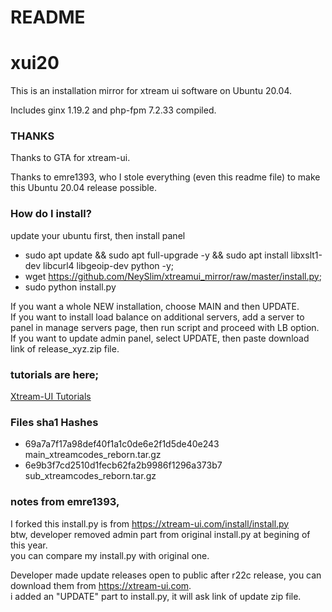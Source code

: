 # README #
# xui20

This is an installation mirror for xtream ui software on Ubuntu 20.04.

Includes ginx 1.19.2 and php-fpm 7.2.33 compiled.

### THANKS ###

Thanks to GTA for xtream-ui.

Thanks to emre1393, who I stole everything (even this readme file) to make this Ubuntu 20.04 release possible.

### How do I install? ###

update your ubuntu first, then install panel  
  
* sudo apt update && sudo apt full-upgrade -y && sudo apt install libxslt1-dev libcurl4 libgeoip-dev python -y;  
* wget https://github.com/NeySlim/xtreamui_mirror/raw/master/install.py; 
* sudo python install.py  
  
If you want a whole NEW installation, choose MAIN and then UPDATE.  
If you want to install load balance on additional servers, add a server to panel in manage servers page, then run script and proceed with LB option.  
If you want to update admin panel, select UPDATE, then paste download link of release_xyz.zip file.  

### tutorials are here; ###

[Xtream-UI Tutorials](https://www.youtube.com/playlist?list=PLJB51brdC_w7dTDxi1MPqiuk3JH5U2ekn "Xtream-UI Tutorials")


### Files sha1 Hashes ###

* 69a7a7f17a98def40f1a1c0de6e2f1d5de40e243  main_xtreamcodes_reborn.tar.gz
* 6e9b3f7cd2510d1fecb62fa2b9986f1296a373b7  sub_xtreamcodes_reborn.tar.gz

### notes from emre1393,

I forked this install.py is from https://xtream-ui.com/install/install.py  
btw, developer removed admin part from original install.py at begining of this year.  
you can compare my install.py with original one.

Developer made update releases open to public after r22c release, you can download them from https://xtream-ui.com.  
i added an "UPDATE" part to install.py, it will ask link of update zip file.
